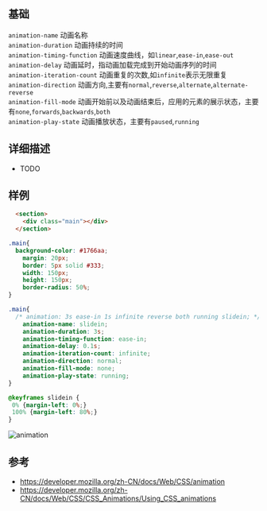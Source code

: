 
## 基础

`animation-name` 动画名称  
`animation-duration` 动画持续的时间  
`animation-timing-function` 动画速度曲线，如`linear`,`ease-in`,`ease-out`  
`animation-delay` 动画延时，指动画加载完成到开始动画序列的时间  
`animation-iteration-count` 动画重复的次数,如`infinite`表示无限重复  
`animation-direction` 动画方向,主要有`normal`,`reverse`,`alternate`,`alternate-reverse`  
`animation-fill-mode` 动画开始前以及动画结束后，应用的元素的展示状态，主要有`none`,`forwards`,`backwards`,`both`  
`animation-play-state` 动画播放状态，主要有`paused`,`running`  

## 详细描述
- TODO 

## 样例

```html
  <section>
    <div class="main"></div>
  </section>
```

```css
.main{
  background-color: #1766aa;
    margin: 20px;
    border: 5px solid #333;
    width: 150px;
    height: 150px;
    border-radius: 50%;
}

.main{
  /* animation: 3s ease-in 1s infinite reverse both running slidein; */
    animation-name: slidein;
    animation-duration: 3s;
    animation-timing-function: ease-in;
    animation-delay: 0.1s;
    animation-iteration-count: infinite;
    animation-direction: normal;
    animation-fill-mode: none;
    animation-play-state: running;
}

@keyframes slidein {
 0% {margin-left: 0%;}
 100% {margin-left: 80%;}
}
```

![animation](https://user-images.githubusercontent.com/16630659/59418639-f21ff880-8dfb-11e9-8771-3fccb3da8088.gif)


## 参考
- https://developer.mozilla.org/zh-CN/docs/Web/CSS/animation
- https://developer.mozilla.org/zh-CN/docs/Web/CSS/CSS_Animations/Using_CSS_animations

